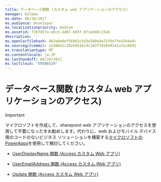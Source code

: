 ```yaml
---
title: データベース関数 (カスタム web アプリケーションのアクセス)
manager: kelbow
ms.date: 08/18/2017
ms.audience: Developer
ms.localizationpriority: medium
ms.assetid: f2bfd27a-e6cd-4d07-b03f-071ed40c15a6
description: ''
ms.openlocfilehash: 463a0e8ef56891c3d3e580e9a72f6e7fe4184a9c
ms.sourcegitcommit: a1d9041c20256616c9c183f7d1049142a7ac6991
ms.translationtype: MT
ms.contentlocale: ja-JP
ms.lasthandoff: 09/24/2021
ms.locfileid: "59586524"
---
```

# <a name="database-functions-access-custom-web-app"></a>データベース関数 (カスタム web アプリケーションのアクセス)

> [!IMPORTANT]
> マイクロソフトを作成して、sharepoint web アプリケーションのアクセスを使用して不要になったをお勧めします。代わりに、web およびモバイル デバイス用のコードのないビジネス ソリューションを構築する[マイクロソフトの PowerApps](https://powerapps.microsoft.com/en-us/)を使用して検討してください。 
  

- [UserDisplayName 関数 (Access カスタム Web アプリ)](userdisplayname-function-access-custom-web-app.md)
    
- [UserEmailAddress 関数 (Access カスタム Web アプリ)](useremailaddress-function-access-custom-web-app.md)
    
- [Update 関数 (Access カスタム Web アプリ)](update-function-access-custom-web-app.md)
    

